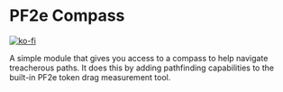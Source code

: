 # PF2e Compass

[![ko-fi](https://ko-fi.com/img/githubbutton_sm.svg)](https://ko-fi.com/Z8Z6ZHDNA)

A simple module that gives you access to a compass to help navigate treacherous paths. It does this by adding pathfinding capabilities to the built-in PF2e token drag measurement tool.
